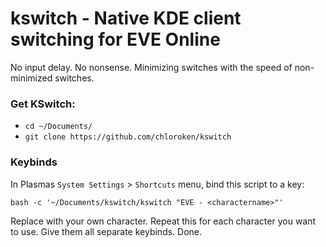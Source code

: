 # kswitch - Native KDE client switching for EVE Online

No input delay. No nonsense. Minimizing switches with the speed of non-minimized switches.

### Get KSwitch:
- `cd ~/Documents/`
- `git clone https://github.com/chloroken/kswitch`

### Keybinds
In Plasmas `System Settings` > `Shortcuts` menu, bind this script to a key:

`bash -c '~/Documents/kswitch/kswitch "EVE - <charactername>"'`

Replace <charactername> with your own character. Repeat this for each character you want to use. Give them all separate keybinds. Done.
